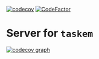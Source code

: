 [![codecov](https://codecov.io/gh/taskemapp/server/graph/badge.svg?token=13F6QIQ717)](https://codecov.io/gh/taskemapp/server)
[![CodeFactor](https://www.codefactor.io/repository/github/taskemapp/server/badge)](https://www.codefactor.io/repository/github/taskemapp/server)

# Server for `taskem`

[![codecov graph](https://codecov.io/gh/taskemapp/taskem-server/graphs/sunburst.svg?token=13F6QIQ717)](https://codecov.io/gh/taskemapp/server/graphs/sunburst.svg?token=13F6QIQ717)
